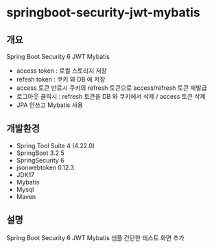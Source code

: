 # springboot-security-jwt-mybatis

## 개요

Spring Boot Security 6 JWT Mybatis 
- access token : 로컬 스토리지 저장
- refesh token : 쿠키 와 DB 에 저장 
- access 토큰 만료시 쿠키의 refresh 토큰으로 access/refresh 토큰 재발급
- 로그아웃 클릭시 : refresh 토큰을 DB 와 쿠키에서 삭제 / access 토큰 삭제
- JPA 안쓰고 Mybatis 사용

## 개발환경

- Spring Tool Suite 4 (4.22.0)
- SpringBoot 3.2.5
- SpringSecurity 6
- jsonwebtoken 0.12.3
- JDK17
- Mybatis
- Mysql
- Maven
 
## 설명

Spring Boot Security 6 JWT Mybatis 샘플 간단한 테스트 화면 추가





